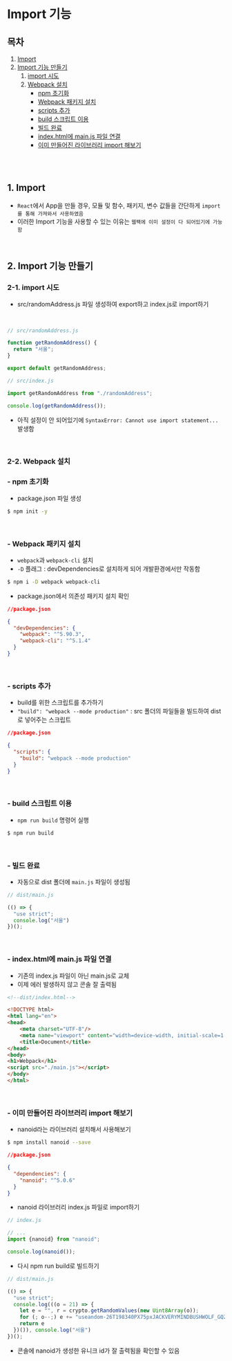 # Import 기능

## 목차

1. [Import](#1-import)
2. [Import 기능 만들기](#2-import-기능-만들기)
    1. [import 시도](#2-1-import-시도)
    2. [Webpack 설치](#2-2-webpack-설치)
        - [npm 초기화](#--npm-초기화)
        - [Webpack 패키지 설치](#--webpack-패키지-설치)
        - [scripts 추가](#--scripts-추가)
        - [build 스크립트 이용](#--build-스크립트-이용)
        - [빌드 완료](#--빌드-완료)
        - [index.html에 main.js 파일 연결](#--indexhtml에-mainjs-파일-연결)
        - [이미 만들어진 라이브러리 import 해보기](#--이미-만들어진-라이브러리-import-해보기)

<br/>
<br/>

## 1. Import

- `React`에서 App을 만들 경우, 모듈 및 함수, 패키지, 변수 값들을 간단하게 `import를 통해 가져와서 사용하였음`
- 이러한 Import 기능을 사용할 수 있는 이유는 `웹팩에 이미 설정이 다 되어있기에 가능함`

<br/>

## 2. Import 기능 만들기

### 2-1. import 시도

- src/randomAddress.js 파일 생성하여 export하고 index.js로 import하기

<br/>

```js
// src/randomAddress.js

function getRandomAddress() {
  return "서울";
}

export default getRandomAddress;
```

```js
// src/index.js

import getRandomAddress from "./randomAddress";

console.log(getRandomAddress());
```

- 아직 설정이 안 되어있기에 `SyntaxError: Cannot use import statement...` 발생함

<br/>

### 2-2. Webpack 설치

### - npm 초기화

- package.json 파일 생성

```bash
$ npm init -y
```

<br/>

### - Webpack 패키지 설치

- `webpack`과 `webpack-cli` 설치
- `-D` 플래그 : devDependencies로 설치하게 되어 개발환경에서만 작동함

```bash
$ npm i -D webpack webpack-cli
```

- package.json에서 의존성 패키지 설치 확인

```json
//package.json

{
  "devDependencies": {
    "webpack": "^5.90.3",
    "webpack-cli": "^5.1.4"
  }
}
```

<br/>

### - scripts 추가

- build를 위한 스크립트를 추가하기
- `"build": "webpack --mode production"` : src 폴더의 파일들을 빌드하여 dist로 넣어주는 스크립트

```json
//package.json

{
  "scripts": {
    "build": "webpack --mode production"
  }
}
```

<br/>

### - build 스크립트 이용

- `npm run build` 명령어 실행

```bash
$ npm run build
```

<br/>

### - 빌드 완료

- 자동으로 dist 폴더에 `main.js` 파일이 생성됨

```js
// dist/main.js

(() => {
  "use strict";
  console.log("서울")
})();
```

<br/>

### - index.html에 main.js 파일 연결

- 기존의 index.js 파일이 아닌 main.js로 교체
- 이제 에러 발생하지 않고 콘솔 잘 출력됨

```html
<!--dist/index.html-->

<!DOCTYPE html>
<html lang="en">
<head>
    <meta charset="UTF-8"/>
    <meta name="viewport" content="width=device-width, initial-scale=1.0"/>
    <title>Document</title>
</head>
<body>
<h1>Webpack</h1>
<script src="./main.js"></script>
</body>
</html>
```

<br/>

### - 이미 만들어진 라이브러리 import 해보기

- nanoid라는 라이브러리 설치해서 사용해보기

```bash
$ npm install nanoid --save
```

```json
//package.json

{
  "dependencies": {
    "nanoid": "^5.0.6"
  }
}
```

- nanoid 라이브러리 index.js 파일로 import하기

```js
// index.js

// ...
import {nanoid} from "nanoid";

console.log(nanoid());
```

- 다시 npm run build로 빌드하기

```js
// dist/main.js

(() => {
  "use strict";
  console.log(((o = 21) => {
    let e = "", r = crypto.getRandomValues(new Uint8Array(o));
    for (; o--;) e += "useandom-26T198340PX75pxJACKVERYMINDBUSHWOLF_GQZbfghjklqvwyzrict"[63 & r[o]];
    return e
  })()), console.log("서울")
})();
```

- 콘솔에 nanoid가 생성한 유니크 id가 잘 출력됨을 확인할 수 있음